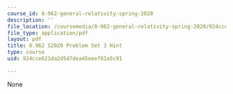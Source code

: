 ```yaml
---
course_id: 8-962-general-relativity-spring-2020
description: ''
file_location: /coursemedia/8-962-general-relativity-spring-2020/924cce621da2d5d7dea45eeef81a5c91_MIT8_962S20_pset03_hint.pdf
file_type: application/pdf
layout: pdf
title: 8.962 S2020 Problem Set 3 Hint
type: course
uid: 924cce621da2d5d7dea45eeef81a5c91

---
```

None